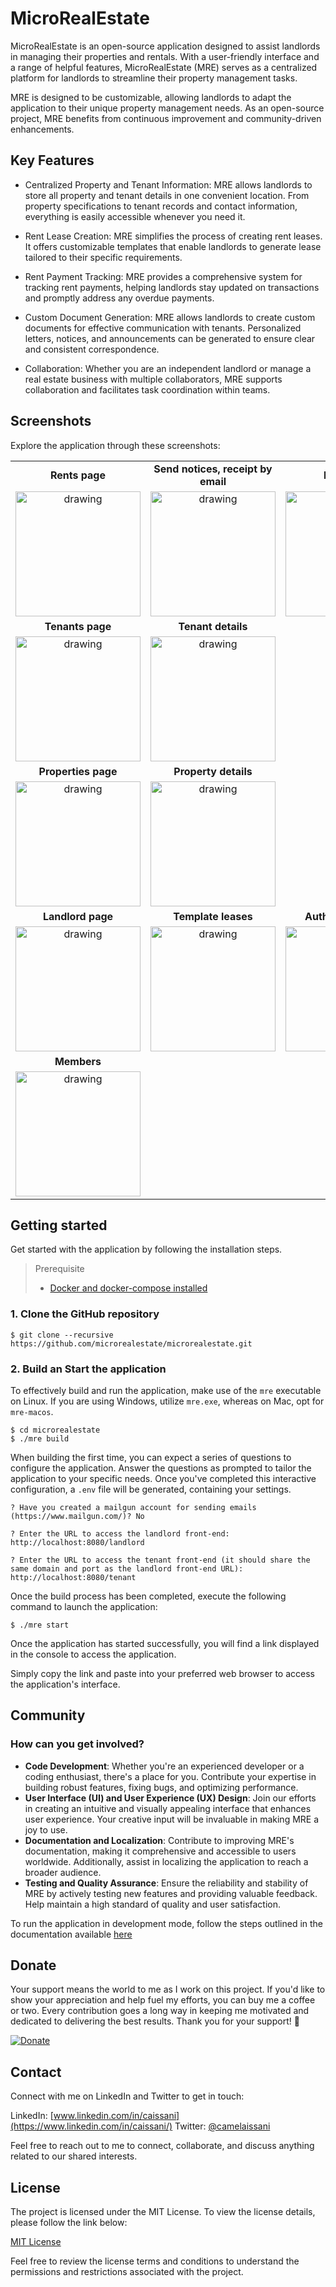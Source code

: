 # MicroRealEstate

MicroRealEstate is an open-source application designed to assist landlords in managing their properties and rentals. With a user-friendly interface and a range of helpful features, MicroRealEstate (MRE) serves as a centralized platform for landlords to streamline their property management tasks.

MRE is designed to be customizable, allowing landlords to adapt the application to their unique property management needs. As an open-source project, MRE benefits from continuous improvement and community-driven enhancements.

## Key Features

- Centralized Property and Tenant Information: MRE allows landlords to store all property and tenant details in one convenient location. From property specifications to tenant records and contact information, everything is easily accessible whenever you need it.

- Rent Lease Creation: MRE simplifies the process of creating rent leases. It offers customizable templates that enable landlords to generate lease tailored to their specific requirements.

- Rent Payment Tracking: MRE provides a comprehensive system for tracking rent payments, helping landlords stay updated on transactions and promptly address any overdue payments.

- Custom Document Generation: MRE allows landlords to create custom documents for effective communication with tenants. Personalized letters, notices, and announcements can be generated to ensure clear and consistent correspondence.

- Collaboration: Whether you are an independent landlord or manage a real estate business with multiple collaborators, MRE supports collaboration and facilitates task coordination within teams.

## Screenshots

Explore the application through these screenshots:

|                                                                                                                           |                                                                                                                                   |                                                                                                                                       |
| :-----------------------------------------------------------------------------------------------------------------------: | :-------------------------------------------------------------------------------------------------------------------------------: | :-----------------------------------------------------------------------------------------------------------------------------------: |
|                                                      **Rents page**                                                       |                                                **Send notices, receipt by email**                                                 |                                                            **Pay a rent**                                                             |
|      [<img src="./documentation/pictures/rents.png" alt="drawing" width="200"/>](./documentation/pictures/rents.png)      | [<img src="./documentation/pictures/sendmassemails.png" alt="drawing" width="200"/>](./documentation/pictures/sendmassemails.png) |          [<img src="./documentation/pictures/payment.png" alt="drawing" width="200"/>](./documentation/pictures/payment.png)          |
|                                                     **Tenants page**                                                      |                                                        **Tenant details**                                                         |                                                                                                                                       |
|    [<img src="./documentation/pictures/tenants.png" alt="drawing" width="200"/>](./documentation/pictures/tenants.png)    | [<img src="./documentation/pictures/tenantcontract.png" alt="drawing" width="200"/>](./documentation/pictures/tenantcontract.png) |                                                                                                                                       |
|                                                    **Properties page**                                                    |                                                       **Property details**                                                        |                                                                                                                                       |
| [<img src="./documentation/pictures/properties.png" alt="drawing" width="200"/>](./documentation/pictures/properties.png) |       [<img src="./documentation/pictures/property.png" alt="drawing" width="200"/>](./documentation/pictures/property.png)       |                                                                                                                                       |
|                                                     **Landlord page**                                                     |                                                        **Template leases**                                                        |                                                         **Author a contract**                                                         |
|   [<img src="./documentation/pictures/landlord.png" alt="drawing" width="200"/>](./documentation/pictures/landlord.png)   |         [<img src="./documentation/pictures/leases.png" alt="drawing" width="200"/>](./documentation/pictures/leases.png)         | [<img src="./documentation/pictures/contracttemplate.png" alt="drawing" width="200"/>](./documentation/pictures/contracttemplate.png) |
|                                                        **Members**                                                        |                                                                                                                                   |
|    [<img src="./documentation/pictures/members.png" alt="drawing" width="200"/>](./documentation/pictures/members.png)    |                                                                                                                                   |

## Getting started

Get started with the application by following the installation steps.

> Prerequisite
>
> - [Docker and docker-compose installed](https://docs.docker.com/compose/install/)

### 1. Clone the GitHub repository

```shell
$ git clone --recursive https://github.com/microrealestate/microrealestate.git
```

### 2. Build an Start the application

To effectively build and run the application, make use of the `mre` executable on Linux. If you are using Windows, utilize `mre.exe`, whereas on Mac, opt for `mre-macos`.

```shell
$ cd microrealestate
$ ./mre build
```

When building the first time, you can expect a series of questions to configure the application. Answer the questions as prompted to tailor the application to your specific needs. Once you've completed this interactive configuration, a `.env` file will be generated, containing your settings.

```
? Have you created a mailgun account for sending emails (https://www.mailgun.com/)? No

? Enter the URL to access the landlord front-end: http://localhost:8080/landlord

? Enter the URL to access the tenant front-end (it should share the same domain and port as the landlord front-end URL): http://localhost:8080/tenant
```

Once the build process has been completed, execute the following command to launch the application:

```shell
$ ./mre start
```

Once the application has started successfully, you will find a link displayed in the console to access the application.

Simply copy the link and paste into your preferred web browser to access the application's interface.

## Community

### How can you get involved?

- **Code Development**: Whether you're an experienced developer or a coding enthusiast, there's a place for you. Contribute your expertise in building robust features, fixing bugs, and optimizing performance.
- **User Interface (UI) and User Experience (UX) Design**: Join our efforts in creating an intuitive and visually appealing interface that enhances user experience. Your creative input will be invaluable in making MRE a joy to use.
- **Documentation and Localization**: Contribute to improving MRE's documentation, making it comprehensive and accessible to users worldwide. Additionally, assist in localizing the application to reach a broader audience.
- **Testing and Quality Assurance**: Ensure the reliability and stability of MRE by actively testing new features and providing valuable feedback. Help maintain a high standard of quality and user satisfaction.

To run the application in development mode, follow the steps outlined in the documentation available [here](./documentation/DEVELOPER.md)

## Donate

Your support means the world to me as I work on this project. If you'd like to show your appreciation and help fuel my efforts, you can buy me a coffee or two. Every contribution goes a long way in keeping me motivated and dedicated to delivering the best results. Thank you for your support! :raised_hands:

[![Donate](https://img.shields.io/static/v1?label=Sponsor&message=%E2%9D%A4&logo=GitHub)](https://github.com/sponsors/camelaissani)

## Contact

Connect with me on LinkedIn and Twitter to get in touch:

LinkedIn: [www.linkedin.com/in/caissani](https://www.linkedin.com/in/caissani/)
Twitter: [@camelaissani](https://twitter.com/camelaissani)

Feel free to reach out to me to connect, collaborate, and discuss anything related to our shared interests.

## License

The project is licensed under the MIT License. To view the license details, please follow the link below:

[MIT License](./LICENSE)

Feel free to review the license terms and conditions to understand the permissions and restrictions associated with the project.
